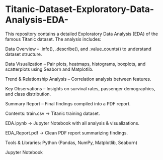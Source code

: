 # Titanic-Dataset-Exploratory-Data-Analysis-EDA-
This repository contains a detailed Exploratory Data Analysis (EDA) of the famous Titanic dataset.
The analysis includes:

Data Overview – .info(), .describe(), and .value_counts() to understand dataset structure.

Data Visualization – Pair plots, heatmaps, histograms, boxplots, and scatterplots using Seaborn and Matplotlib.

Trend & Relationship Analysis – Correlation analysis between features.

Key Observations – Insights on survival rates, passenger demographics, and class distribution.

Summary Report – Final findings compiled into a PDF report.

Contents:
train.csv → Titanic training dataset.

EDA.ipynb → Jupyter Notebook with all analysis & visualizations.

EDA_Report.pdf → Clean PDF report summarizing findings.

Tools & Libraries:
Python (Pandas, NumPy, Matplotlib, Seaborn)

Jupyter Notebook
